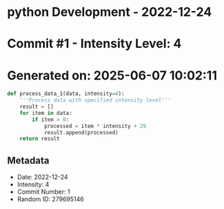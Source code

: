 ﻿# python Development - 2022-12-24
# Commit #1 - Intensity Level: 4
# Generated on: 2025-06-07 10:02:11
```python
def process_data_1(data, intensity=4):
    '''Process data with specified intensity level'''
    result = []
    for item in data:
        if item > 0:
            processed = item * intensity + 29
            result.append(processed)
    return result
```
## Metadata
- Date: 2022-12-24
- Intensity: 4
- Commit Number: 1
- Random ID: 279695146
